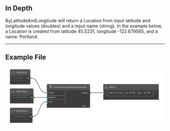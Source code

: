 ## In Depth
ByLatitudeAndLongitude will return a Location from input latitude and longitude values (doubles) and a input name (string). In the example below, a Location is created from latitude 45.5231, longitude -122.679565, and a name: Portland.
___
## Example File

![ByLatitudeAndLongitude](./DynamoUnits.Location.ByLatitudeAndLongitude_img.jpg)

